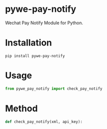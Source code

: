 # pywe-pay-notify

Wechat Pay Notify Module for Python.

# Installation

```shell
pip install pywe-pay-notify
```

# Usage

```python
from pywe_pay_notify import check_pay_notify
```

# Method

```python
def check_pay_notify(xml, api_key):
```
